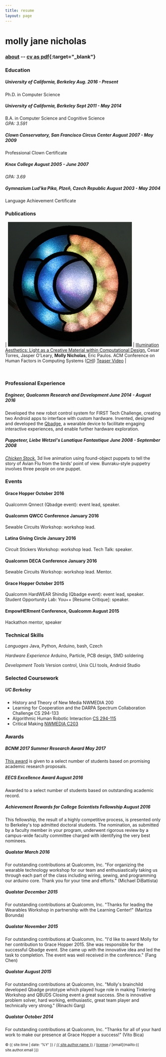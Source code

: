 ```yaml
---
title: resume
layout: page
---
```


# molly jane nicholas

### [about](/) -- [cv as pdf](/molly-jane-nicholas.pdf){:target="_blank"}

<!--Welcome to my CV-->

### Education

##### University of California, Berkeley <ra>Aug. 2016 - Present</ra>
Ph.D. in Computer Science

##### University of California, Berkeley <ra>Sept 2011 - May 2014</ra>
B.A. in Computer Science and Cognitive Science<br>
*GPA: 3.591*

##### Clown Conservatory, San Francisco Circus Center <ra>August 2007 - May 2009</ra>
Professional Clown Certificate<br>

##### Knox College <ra>August 2005 - June 2007</ra>
*GPA: 3.69*

##### Gymnazium Lud'ka Pika, Plze&#328;, Czech Republic <ra>August 2003 - May 2004</ra>
Language Achievement Certificate


### Publications

| <img src="/src/img/ia-thumbnail.jpg" alt="Illumination Aesthetics" style="width: 400px;"/> | [Illumination Aesthetics: Light as a Creative Material within Computational Design.][chi17cp]  Cesar Torres, Jasper O’Leary, __Molly Nicholas__, Eric Paulos. ACM Conference on Human Factors in Computing Systems ([CHI][chi17]) [Teaser Video][chi17teaser] |


[chi17teaser]:https://www.youtube.com/watch?time_continue=1&v=P4xLN5ezXHs
[chi17]:https://chi2017.acm.org/
[chi17cp]:/papers/IlluminationAesthetics-chi2017.pdf

<br>


### Professional Experience
##### Engineer, Qualcomm Research and Development <ra>June 2014 - August 2016</ra>
Developed the new robot control system for FIRST Tech Challenge, creating two Android apps to interface with custom hardware. Invented, designed and developed the [Qbadge][qbadge], a wearable device to facilitate engaging interactive experiences, and enable further hardware exploration.

[qbadge]: https://github.com/molecule/Qbadge

##### Puppeteer, Liebe Wetzel's Lunatique Fantastique <ra>June 2008 - September 2008</ra>
*[Chicken Stock.][chicken]* 3d live animation using found-object puppets to tell the story of Avian Flu
from the birds’ point of view. Bunraku-style puppetry involves three people on one puppet.

[chicken]:https://www.lunfan.com/shows/2008_chicken.html

### Events
#### Grace Hopper <ra> October 2016 </ra>
Qualcomm Qnnect (Qbadge event): event lead, speaker.

#### Qualcomm QWCC Conference <ra> January 2016 </ra>
Sewable Circuits Workshop: workshop lead.

#### Latina Giving Circle <ra> January 2016 </ra>
Circuit Stickers Workshop: workshop lead.
Tech Talk: speaker.

#### Qualcomm DECA Conference <ra> January 2016 </ra>
Sewable Circuits Workshop: workshop lead.
Mentor.

#### Grace Hopper <ra> October 2015 </ra>
Qualcomm HardWEAR Shindig (Qbadge event): event lead, speaker.
Student Opportunity Lab: You++ [Resume Critique]: speaker.

#### EmpowHERment Conference, Qualcomm  <ra> August 2015 </ra>
Hackathon mentor, speaker

### Technical Skills

*Languages* <ra class="skill">Java, Python, Arduino, bash, Czech </ra>

*Hardware Experience* <ra class="skill">Arduino, Particle, PCB design, SMD soldering</ra>

*Development Tools* <ra class="skill">Version control, Unix CLI tools, Android Studio</ra>


### Selected Coursework

##### UC Berkeley

- History and Theory of New Media <ra>NWMEDIA 200</ra>
- Learning for Cooperation and the DARPA Spectrum Collaboration Challenge <ra>CS 294-133</ra>
- Algorithmic Human Robotic Interaction <ra> <a href="https://people.eecs.berkeley.edu/~anca/AHRI.html" target="_blank">CS 294-115</a> </ra>
- Critical Making                       <ra> <a href="http://make.berkeley.edu" target="_blank">NWMEDIA C203</a> </ra>


### Awards

##### BCNM 2017 Summer Research Award <ra>May 2017</ra>
[This award][bcnm-summer2017-research] is given to a select number of students based on promising academic research proposals.

[bcnm-summer2017-research]:http://bcnm.berkeley.edu/2017/04/06/announcing-our-2017-summer-research-award-recipients/


##### EECS Excellence Award <ra>August 2016</ra>
Awarded to a select number of students based on outstanding academic record.

##### Achievement Rewards for College Scientists Fellowship <ra>August 2016</ra>
This fellowship, the result of a highly competitive process, is presented only to Berkeley's top admitted doctoral students. The nomination, as submitted by a faculty member in your program, underwent rigorous review by a campus-wide faculty committee charged with identifying the very best nominees.


##### Qualstar <ra>March 2016</ra>
For outstanding contributions at Qualcomm, Inc. "For organizing the wearable technology workshop for our team and enthusiastically taking us through each part of the class including wiring, sewing, and programming our arduino core. Thank you for your time and efforts." (Michael DiBattista)

##### Qualstar <ra>December 2015</ra>
For outstanding contributions at Qualcomm, Inc. "Thanks for leading the Wearables Workshop in partnership with the Learning Center!" (Maritza Borunda)

##### Qualstar <ra>November 2015</ra>
For outstanding contributions at Qualcomm, Inc. "I'd like to award Molly for her contribution to Grace Hopper 2015. She was responsible for the successful Qbadge event. She came up with the innovative idea and led the task to completion. The event was well received in the conference." (Fang Chen)

##### Qualstar <ra>August 2015</ra>
For outstanding contributions at Qualcomm, Inc. "Molly's brainchild developed Qbadge prototype which played huge role in making Tinkering Workshop and QBUDS Closing event a great success. She is innovative problem solver, hard working, enthusiastic, great team player and technically very strong." (Rinachi Garg)

##### Qualstar <ra>October 2014</ra>
For outstanding contributions at Qualcomm, Inc. "Thanks for all of your hard work to make our presence at Grace Hopper a success!" (Vito Bica)


<small> &copy; {{ site.time | date: '%Y' }} / [{{ site.author.name }}](/) / [license](/mit-license) / [email](mailto:{{ site.author.email }})</small>

[gh]:http://github.com/molecule
